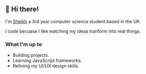 ## 👋 Hi there!

I'm [Sheikh](https://sheikh-portfolio.vercel.app) a 3rd year computer science student based in the UK.

I code becuase I like watching my ideas tranform into real things.

### What I'm up to

- Building projects.
- Learning JavaScript frameworks.
- Refining my UI/UX design skills.
